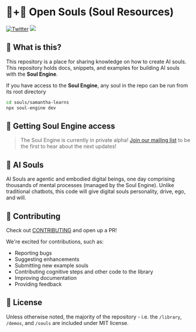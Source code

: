 # 🤖+👱 Open Souls (Soul Resources)

[![Twitter](https://img.shields.io/twitter/url/https/twitter.com/OpenSoulsPBC.svg?style=social&label=Follow%20%40OpenSoulsPBC)](https://twitter.com/OpenSoulsPBC) [![](https://dcbadge.vercel.app/api/server/FCPcCUbw3p?compact=true&style=flat)](https://discord.gg/opensouls)

## 🤔 What is this?

This repository is a place for sharing knowledge on how to create AI souls. This repository holds docs, snippets, and examples for building AI souls with the **Soul Engine**.

If you have access to the **Soul Engine**, any soul in the repo can be run from its root directory

```bash
cd souls/samantha-learns
npx soul-engine dev
```

## 🔑 Getting Soul Engine access

> The Soul Engine is currently in private alpha! [Join our mailing list](https://opensouls.beehiiv.com/subscribe) to be the first to hear about the next updates!

## 💫 AI Souls

AI Souls are agentic and embodied digital beings, one day comprising thousands of mental processes (managed by the Soul Engine). Unlike traditional chatbots, this code will give digital souls personality, drive, ego, and will.

## 🙋 Contributing

Check out [CONTRIBUTING](./CONTRIBUTING.md) and open up a PR!

We're excited for contributions, such as:
  - Reporting bugs
  - Suggesting enhancements
  - Submitting new example souls
  - Contributing cognitive steps and other code to the library
  - Improving documentation
  - Providing feedback

## 📜 License

Unless otherwise noted, the majority of the repository - i.e. the `/library`, `/demos`, and `/souls` are included under MIT license.
